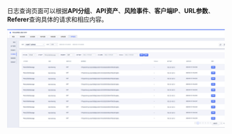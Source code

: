日志查询页面可以根据**API分组**、**API资产**、**风险事件**、**客户端IP**、**URL参数**、**Referer**查询具体的请求和相应内容。

![](/images/api-security/logs.png)
